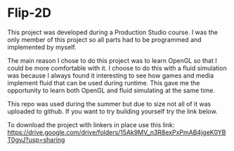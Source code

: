 # Flip-2D
 
This project was developed during a Production Studio course. I was the only member of this project so all parts had to be programmed and implemented by myself. 

The main reason I chose to do this project was to learn OpenGL so that I could be more comfortable with it. I choose to do this with a fluid simulation was because I always found it interesting to see how games and media implement fluid that can be used during runtime. This gave me the opportunity to learn both OpenGL and fluid simulating at the same time. 

This repo was used during the summer but due to size not all of it was uploaded to github. If you want to try building yourself try the link below.

To download the project with linkers in place use this link: https://drive.google.com/drive/folders/15Ak9MV_n3R8exPxPmAB4jgeK0YBT0gvJ?usp=sharing 
